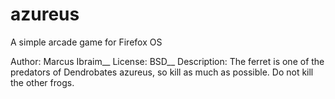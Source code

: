 # azureus
A simple arcade game for Firefox OS

Author: Marcus Ibraim__
License: BSD__
Description: The ferret is one of the predators of Dendrobates azureus, so kill as much as possible. Do not kill the other frogs.
